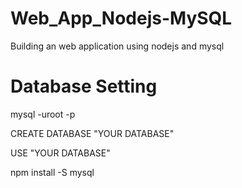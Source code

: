 # Web_App_Nodejs-MySQL
Building an web application using nodejs and mysql

# Database Setting
mysql -uroot -p

CREATE DATABASE "YOUR DATABASE"

USE "YOUR DATABASE"

npm install -S mysql
